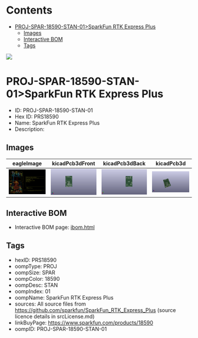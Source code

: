 



Contents
========

* [PROJ-SPAR-18590-STAN-01>SparkFun RTK Express Plus](#proj-spar-18590-stan-01sparkfun-rtk-express-plus)
	* [Images](#images)
	* [Interactive BOM](#interactive-bom)
	* [Tags](#tags)
  
![][im]
# PROJ-SPAR-18590-STAN-01>SparkFun RTK Express Plus

- ID: PROJ-SPAR-18590-STAN-01
- Hex ID: PRS18590
- Name: SparkFun RTK Express Plus
- Description: 

## Images
  
  

|eagleImage|kicadPcb3dFront|kicadPcb3dBack|kicadPcb3d|
| :---: | :---: | :---: | :---: |
|[![eagleImage](eagleImage_140.png)](eagleImage_.png)|[![kicadPcb3dFront](kicadPcb3dFront_140.png)](kicadPcb3dFront_.png)|[![kicadPcb3dBack](kicadPcb3dBack_140.png)](kicadPcb3dBack_.png)|[![kicadPcb3d](kicadPcb3d_140.png)](kicadPcb3d_.png)|

## Interactive BOM

- Interactive BOM page: [ibom.html](kicad/bom/ibom.html)

## Tags

- hexID: PRS18590
- oompType: PROJ
- oompSize: SPAR
- oompColor: 18590
- oompDesc: STAN
- oompIndex: 01
- oompName: SparkFun RTK Express Plus
- sources: All source files from https://github.com/sparkfun/SparkFun_RTK_Express_Plus (source licence details in srcLicense.md)
- linkBuyPage: https://www.sparkfun.com/products/18590
- oompID: PROJ-SPAR-18590-STAN-01



[im]: kicadPcb3d_450.png
